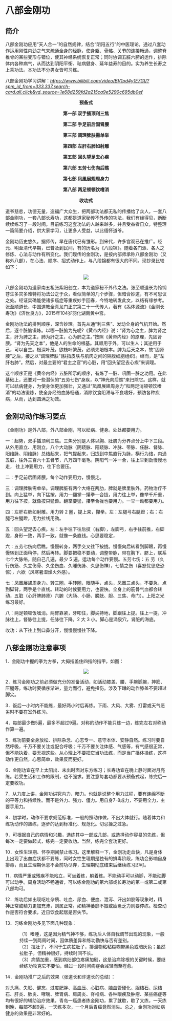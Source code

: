 # 八部金刚功

## 简介

八部金刚功应用“天人合一”的自然规律，结合“阴阳五行”的中医理论，通过八套动作运用刚性内劲之气来疏通全身的经脉，使身躯、骨骼、关节的连接畅通，调整脊椎骨的某些变形与错位，使其神经系统恢复正常；同时协调五脏六腑的运作，排除体内各种病气，从而达到阴阳平衡、祛病健身、延年益寿的目的。实为养生长寿之上乘功法。本功法不分男女皆可习练。

八部金刚功学习讲解：*https://www.bilibili.com/video/BV1pd4y1E7Gt/?spm_id_from=333.337.search-card.all.click&vd_source=1e68d259fd2a215ca9e5290c695db0ef*

<div style="text-align: center;">

**预备式**

**第一部  双手插顶利三焦**

**第二部  手足前后固肾腰**

**第三部  调理脾肤需单举**

**第四部  左肝右肺如射雕**

**第五部  回头望足去心疾**

**第六部  五劳七伤向后瞧**

**第七部  凤凰展翅周身力**

**第八部  两足顿顿饮嗜消**

**收功式**

</div>

道爷慈悲，功德无量，造福广大众生，把两部功法都无私的传播给了众人，一套八部金刚功，一套八部长寿功，这都是道家秘传不外传的功法，我们有缘得见，断断续续练习了一段时间。目前练习这套功法的人越来越多，并且受益者日众，特整理一篇简要介绍，供大家学习，让更多人受益，以此缅怀道爷。

金刚功历史悠久。据师传，早在唐代已有雏形。到宋代，许多宫观已在推广。经元、明至清代早期，已普及到民间，有的历名为《八段锦》。随着各门派、各人之修炼、心法与动作有所变化。我们现传的金刚功，是按内部师承称八部金刚功（又称外八部），在心法、顺序、招式动作上，与八段锦都有很大的不同。现抄录比较如下：

<div style="display: flex;justify-content: center;align-items: center;">
<img src="./images/1.jpg">
</div>

八部金刚功为道家南五祖张紫阳创立，本为道家秘不外传之法。张至顺道长为怜悯苍生多灾多难特将功法公之于众，看似简单的几个步骤，但暗合妙道，有不可思议之处。经证实确能使诸多癌症等重疾妙手回春，今特地转发此文，以结有缘参考。
张至顺道长，中国道教全真龙门正宗第二十一代传人，著有《炁体源流》《金刚长寿功》《济世良方》，2015年104岁羽化湖南黄中宫。

金刚功功法的排列顺序，深含妙理。首先从通“利三焦”、发动全身的气机开始。然后，逐个脏腑锻炼。以哪一脏腑为先呢?《黄帝内经》说：“肾为心之主，脾为肾之主，肝为脾之主，肺为肝之主，心为肺之主。”按照《黄帝内经》的原理，先固肾腰。“肾为先天之本”，他是人的生命的根基。其顺用于外，可以生人；其逆用于己，可以自生。根深叶茂，欲枝叶繁茂，必须先培根本。脾为后天之本，故“固肾腰”之后，接之以“调理脾肤”(肤指皮肤与肌肉之间的隔膜细胞组织)。继而，是“左肝右肺”。然后，对最主要的“君主之官”的心脏，用“回头望足去心疾”来调理。

这个顺序正是《黄帝内经》五脏所示的顺序，有炼了一脏、巩固一脏之功用。在此基础上，还要对一些潜伏的“五劳七伤“身疾，以“神光向后瞧”来扫除它。这样，就可以祛病健身，为使身体更加强壮，又通过“凤凰展翅周身力”和两足消顿顿饮嗜消”的功法锻炼，使全身经络血脉畅通，消除饮食阻滞与不良嗜好，预防各种疾病，从而，达到圆满之功效。

## 金刚功动作练习要点

《金刚功》是外八部，外八部金刚，可以祛病、健身。处处都要用力。

一：起势，双手插顶利三焦。三焦分别是人体以胸、肚脐为分界点分上中下三段。从外用直立、用刚立，八个大动脉（阴跷脉、阳跷脉、冲脉、带脉、任脉、督脉、阳维脉、阴维脉）总结起来，把气提起来，归拢到中焦直行为脉，横行为络，内通五脏，往外三百六十五骨节，八万四千毫毛。阴阳气一冲一合，往上举到劲慢慢地走， 往上冲要用力，往下合要压。 

二：手足前后固肾腰。每个动作要用力，慢慢走。 

三：调理脾肤需单举。调理脾脏有两个大络在两肋，脾就是脾里肤外，药物治疗不到。向上猛举，向下猛按，用力—翻掌—攥拳—合拢，用力往上举，像举千斤重，用力往下按，就像按只猛兽。翻掌要猛，攥拳合拢也要用力。一举一动都要用力。 

四：左肝右肺如射雕。用力转 2 圈，提上来，攥拳。左：左腿弓右腿蹬；右：右腿弓左腿蹬，用力拉线用劲。 

五：回头望足去心疾。左：左手往下往后扠（右脚），左脚弓，右手往前推，右脚蹬，身形一致，两手一致，就像一条直线。心思要稳定， 

六：五劳七伤向后瞧。慢慢转身，两手交叉往下按拢。慢慢向后转看到脚跟，再慢慢转到正面稍停，然后再转。脚要把稳不要动，调整带脉，带在胸下、脐上，联系七个大脉络，随自己几遍，最少 5 遍，运功每个动作要慢。五劳七伤：五 劳（久行伤筋、久立伤骨、久坐伤血、久睡伤脉、久思伤神），七情之伤（喜怒忧思悲恐惊），六欲（风寒暑湿燥火外感）。

七：凤凰展翅周身力。转三圈，手转圈，眼随手，点头，凤凰三点头，不要急，点到脚背，两手是个直线。转动的时候要用力，也要快。全身上的筋骨气血都会转动，五脏（心肝脾肺肾）六腑（大肠、小肠、膀胱、胆、三焦、命门）。上阳之光练习最好。

八：两足顿顿饭嗜消。两臂靠紧，牙叩住，脚尖持地，脚跟往上提。往上一提，冲脉往上，督脉往上提，任脉往下降。2 大 3 小。脚心是涌泉穴，肾脏的海底。

收功：从下往上到口鼻分开，慢慢慢慢往下降。

## 八部金刚功注意事项

1．金刚功中握的拳为方拳，大拇指盖住四指的指甲，如图：

<div style="display: flex;justify-content: center;align-items: center;">
<img src="./images/2.jpg">
</div>

2．练习金刚功之前必须做充分的准备活动，如活动膝盖、腰、手腕脚腕，抻筋、压腿等。练功时要循序渐进，量力而行，避免扭伤。涉及下蹲的动作膝盖不要超过脚尖。

3．饭后一小时内不能练，最好两小时后再练。下雨、大风、大雾、打雷或天气恶劣时不要在室外练习。

4．每部最少做5遍，最多不超过9遍。对称的动作不能只练一边，练完左右对称动作算一遍。

5．练功前要全身放松、排除杂念、心志专一、意守本体、安静自然。练习时要自然呼吸，千万不要关注或配合呼吸；千万不要关注体感、气感等，有气感很正常，但不能执着，要无视这些。从心理上不要把它当功法练，而是当广播体操练，这样动作更自然，心思简单，效果反而更好。

6．金刚功宜在早上太阳出、未出时面对东方练习；长寿功宜在晚上静时面对月亮练。若受生活和工作的限制，也不强求。要注意每套功都要从预备式起，练完后一定要收功。

7．从力度上讲，金刚功讲究内力、暗力。也就是说整个用力过程，要有连绵不断的平等力和持续性。而不是外力、强力、僵力。用自身7-8成力，不要用全力，主要手用力。

8．初学时，动作不要求规范标准，一般的照动作做，不出大体就行。随着体力和练功动作的熟练，逐步的达到标准化、规范化。切忌操之过急。

9．可根据自己的病情和兴趣，选练其中一部或几部，或选择动作容易的先练，但每次一定要做起式，练完一定要收功。当然，练完全套功更好。

10．女性生理期、怀孕期间禁止练习。这里解释一下，金刚功走血快，凡是身体上出现了出血症状都不要练，同时女性生理期是独有的排毒阶段，练功会影响自身排毒，而且生理期休息不会前功尽弃，生理期彻底结束后继续练习即可。

11．病情严重或残疾不能站立，可坐着练，躺着练。不能动手可以动脚，不能动脚可以动手。周身活动不畅通者，可以练金刚功的第六部或长寿功的第一或第二或第八部均可。

12．练功后如出现呕吐杂质、吐血、尿血、便血、泄泻、汗出如胶等现象时，精神正常或精力更加充沛，则属正常。如精神萎靡不振或疲惫乏力则要停练。检查动作是否符合要求，近日饮食起居是否失节。

13．习练金刚功多见下面几种现象：

<ul style="margin-left: 20px;list-style: none;">
<li>（1）嗜睡，这是因为精气神不够，练功后人体自我调节出现的现象，一般持续一到两周时间，因体质差异和练功勤快与否有差别。</li>
<li>（2）拉肚子，不同于生病拉肚子，排泄物粘粘糊糊带黑色或暗灰色；虽然拉肚子，但精神很好，持续时间不长。</li>
<li>（3）病情加重，感到病灶部位疼痛加剧，这是治病除根的关键时候，要继续练功攻克它不要怕，经过一段时间病症会减轻而至痊愈。</li>
</ul>

14．金刚功推广之后的效果（张道长和许道长的总结）：

对头痛、失眠、健忘、过度肥胖、高血压、心脏病、脑血管硬化、胆结石、尿结石、肝炎、肺炎、哮喘、脾胃病、肩周炎、脊椎病、各种眼疾及肿瘤、某些癌症等均有很好的辅助治疗效果。青岛一癌患者练金刚功，累了就歇，歇了又练，一天练到晚，每部不超9遍，一天练多次，一个月后胃癌竟然消失。总之，金刚功对祛病健身的效果是非常好的。 



